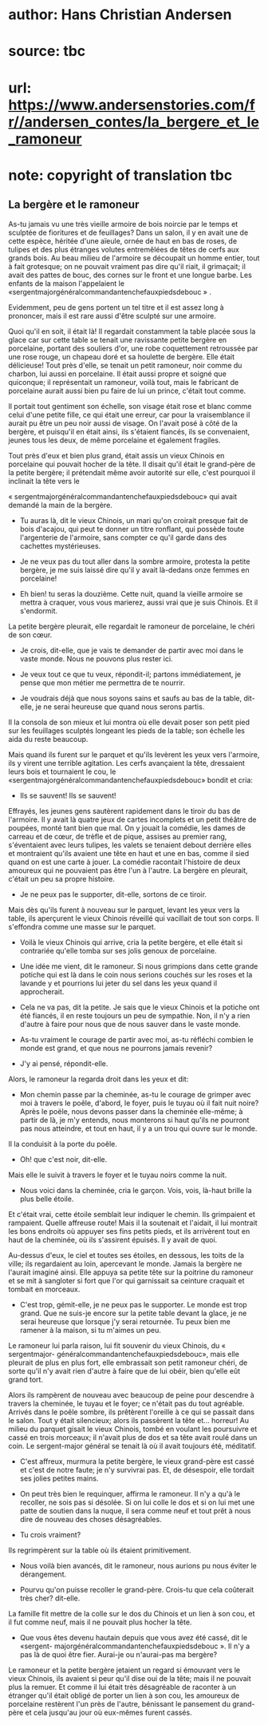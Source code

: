 # author: Hans Christian Andersen
# source: tbc
# url: https://www.andersenstories.com/fr//andersen_contes/la_bergere_et_le_ramoneur
# note: copyright of translation tbc

## La bergère et le ramoneur 

As-tu jamais vu une très vieille armoire de bois noircie par le temps et
sculptée de fioritures et de feuillages? Dans un salon, il y en avait
une de cette espèce, héritée d'une aïeule, ornée de haut en bas de
roses, de tulipes et des plus étranges volutes entremêlées de têtes de
cerfs aux grands bois. Au beau milieu de l'armoire se découpait un
homme entier, tout à fait grotesque; on ne pouvait vraiment pas dire
qu'il riait, il grimaçait; il avait des pattes de bouc, des cornes sur
le front et une longue barbe. Les enfants de la maison l'appelaient le
«sergentmajorgénéralcommandantenchefauxpiedsdebouc » .

Evidemment, peu de gens portent un tel titre et il est assez long à
prononcer, mais il est rare aussi d'être sculpté sur une armoire.

Quoi qu'il en soit, il était là! Il regardait constamment la table
placée sous la glace car sur cette table se tenait une ravissante petite
bergère en porcelaine, portant des souliers d'or, une robe coquettement
retroussée par une rose rouge, un chapeau doré et sa houlette de
bergère. Elle était délicieuse! Tout près d'elle, se tenait un petit
ramoneur, noir comme du charbon, lui aussi en porcelaine. Il était aussi
propre et soigné que quiconque; il représentait un ramoneur, voilà tout,
mais le fabricant de porcelaine aurait aussi bien pu faire de lui un
prince, c'était tout comme.

Il portait tout gentiment son échelle, son visage était rose et blanc
comme celui d'une petite fille, ce qui était une erreur, car pour la
vraisemblance il aurait pu être un peu noir aussi de visage. On l'avait
posé à côté de la bergère, et puisqu'il en était ainsi, ils s'étaient
fiancés, ils se convenaient, jeunes tous les deux, de même porcelaine et
également fragiles.

Tout près d'eux et bien plus grand, était assis un vieux Chinois en
porcelaine qui pouvait hocher de la tête. Il disait qu'il était le
grand-père de la petite bergère; il prétendait même avoir autorité sur
elle, c'est pourquoi il inclinait la tête vers le

« sergentmajorgénéralcommandantenchefauxpiedsdebouc» qui avait demandé
la main de la bergère.

- Tu auras là, dit le vieux Chinois, un mari qu'on croirait presque
fait de bois d'acajou, qui peut te donner un titre ronflant, qui
possède toute l'argenterie de l'armoire, sans compter ce qu'il garde
dans des cachettes mystérieuses.

- Je ne veux pas du tout aller dans la sombre armoire, protesta la
petite bergère, je me suis laissé dire qu'il y avait là-dedans onze
femmes en porcelaine!

- Eh bien! tu seras la douzième. Cette nuit, quand la vieille armoire
se mettra à craquer, vous vous marierez, aussi vrai que je suis Chinois.
Et il s'endormit.

La petite bergère pleurait, elle regardait le ramoneur de porcelaine, le
chéri de son cœur.

- Je crois, dit-elle, que je vais te demander de partir avec moi dans
le vaste monde. Nous ne pouvons plus rester ici.

- Je veux tout ce que tu veux, répondit-il; partons immédiatement, je
pense que mon métier me permettra de te nourrir.

- Je voudrais déjà que nous soyons sains et saufs au bas de la table,
dit-elle, je ne serai heureuse que quand nous serons partis.

Il la consola de son mieux et lui montra où elle devait poser son petit
pied sur les feuillages sculptés longeant les pieds de la table; son
échelle les aida du reste beaucoup.

Mais quand ils furent sur le parquet et qu'ils levèrent les yeux vers
l'armoire, ils y virent une terrible agitation. Les cerfs avançaient la
tête, dressaient leurs bois et tournaient le cou, le
«sergentmajorgénéralcommandantenchefauxpiedsdebouc» bondit et cria:

- Ils se sauvent! Ils se sauvent!

Effrayés, les jeunes gens sautèrent rapidement dans le tiroir du bas de
l'armoire. Il y avait là quatre jeux de cartes incomplets et un petit
théâtre de poupées, monté tant bien que mal. On y jouait la comédie, les
dames de carreau et de cœur, de trèfle et de pique, assises au premier
rang, s'éventaient avec leurs tulipes, les valets se tenaient debout
derrière elles et montraient qu'ils avaient une tête en haut et une en
bas, comme il sied quand on est une carte à jouer. La comédie racontait
l'histoire de deux amoureux qui ne pouvaient pas être l'un à l'autre.
La bergère en pleurait, c'était un peu sa propre histoire.

- Je ne peux pas le supporter, dit-elle, sortons de ce tiroir.

Mais dès qu'ils furent à nouveau sur le parquet, levant les yeux vers
la table, ils aperçurent le vieux Chinois réveillé qui vacillait de tout
son corps. Il s'effondra comme une masse sur le parquet.

- Voilà le vieux Chinois qui arrive, cria la petite bergère, et elle
était si contrariée qu'elle tomba sur ses jolis genoux de porcelaine.

- Une idée me vient, dit le ramoneur. Si nous grimpions dans cette
grande potiche qui est là dans le coin nous serions couchés sur les
roses et la lavande y et pourrions lui jeter du sel dans les yeux quand
il approcherait.

- Cela ne va pas, dit la petite. Je sais que le vieux Chinois et la
potiche ont été fiancés, il en reste toujours un peu de sympathie. Non,
il n'y a rien d'autre à faire pour nous que de nous sauver dans le
vaste monde.

- As-tu vraiment le courage de partir avec moi, as-tu réfléchi combien
le monde est grand, et que nous ne pourrons jamais revenir?

- J'y ai pensé, répondit-elle.

Alors, le ramoneur la regarda droit dans les yeux et dit:

- Mon chemin passe par la cheminée, as-tu le courage de grimper avec
moi à travers le poêle, d'abord, le foyer, puis le tuyau où il fait
nuit noire? Après le poële, nous devons passer dans la cheminée
elle-même; à partir de là, je m'y entends, nous monterons si haut
qu'ils ne pourront pas nous atteindre, et tout en haut, il y a un trou
qui ouvre sur le monde.

Il la conduisit à la porte du poêle.

- Oh! que c'est noir, dit-elle.

Mais elle le suivit à travers le foyer et le tuyau noirs comme la nuit.

- Nous voici dans la cheminée, cria le garçon. Vois, vois, là-haut
brille la plus belle étoile.

Et c'était vrai, cette étoile semblait leur indiquer le chemin. Ils
grimpaient et rampaient. Quelle affreuse route! Mais il la soutenait et
l'aidait, il lui montrait les bons endroits où appuyer ses fins petits
pieds, et ils arrivèrent tout en haut de la cheminée, où ils s'assirent
épuisés. Il y avait de quoi.

Au-dessus d'eux, le ciel et toutes ses étoiles, en dessous, les toits
de la ville; ils regardaient au loin, apercevant le monde. Jamais la
bergère ne l'aurait imaginé ainsi. Elle appuya sa petite tête sur la
poitrine du ramoneur et se mit à sangloter si fort que l'or qui
garnissait sa ceinture craquait et tombait en morceaux.

- C'est trop, gémit-elle, je ne peux pas le supporter. Le monde est
trop grand. Que ne suis-je encore sur la petite table devant la glace,
je ne serai heureuse que lorsque j'y serai retournée. Tu peux bien me
ramener à la maison, si tu m'aimes un peu.

Le ramoneur lui parla raison, lui fit souvenir du vieux Chinois, du «
sergentmajor- généralcommandantenchefauxpiedsdebouc», mais elle pleurait
de plus en plus fort, elle embrassait son petit ramoneur chéri, de sorte
qu'il n'y avait rien d'autre à faire que de lui obéir, bien qu'elle
eût grand tort.

Alors ils rampèrent de nouveau avec beaucoup de peine pour descendre à
travers la cheminée, le tuyau et le foyer; ce n'était pas du tout
agréable. Arrivés dans le poêle sombre, ils prêtèrent l'oreille à ce
qui se passait dans le salon. Tout y était silencieux; alors ils
passèrent la tête et... horreur! Au milieu du parquet gisait le vieux
Chinois, tombé en voulant les poursuivre et cassé en trois morceaux; il
n'avait plus de dos et sa tête avait roulé dans un coin. Le
sergent-major général se tenait là où il avait toujours été, méditatif.

- C'est affreux, murmura la petite bergère, le vieux grand-père est
cassé et c'est de notre faute; je n'y survivrai pas. Et, de désespoir,
elle tordait ses jolies petites mains.

- On peut très bien le requinquer, affirma le ramoneur. Il n'y a qu'à
le recoller, ne sois pas si désolée. Si on lui colle le dos et si on lui
met une patte de soutien dans la nuque, il sera comme neuf et tout prêt
à nous dire de nouveau des choses désagréables.

- Tu crois vraiment?

Ils regrimpèrent sur la table où ils étaient primitivement.

- Nous voilà bien avancés, dit le ramoneur, nous aurions pu nous éviter
le dérangement.

- Pourvu qu'on puisse recoller le grand-père. Crois-tu que cela
coûterait très cher? dit-elle.

La famille fit mettre de la colle sur le dos du Chinois et un lien à son
cou, et il fut comme neuf, mais il ne pouvait plus hocher la tête.

- Que vous êtes devenu hautain depuis que vous avez été cassé, dit le
«sergent- majorgénéralcommandantenchefauxpiedsdebouc ». Il n'y a pas là
de quoi être fier. Aurai-je ou n'aurai-pas ma bergère?

Le ramoneur et la petite bergère jetaient un regard si émouvant vers le
vieux Chinois, ils avaient si peur qu'il dise oui de la tête; mais il
ne pouvait plus la remuer. Et comme il lui était très désagréable de
raconter à un étranger qu'il était obligé de porter un lien à son cou,
les amoureux de porcelaine restèrent l'un près de l'autre, bénissant
le pansement du grand-père et cela jusqu'au jour où eux-mêmes furent
cassés.
